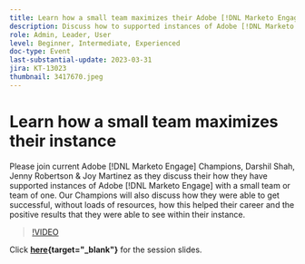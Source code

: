 ```yaml
---
title: Learn how a small team maximizes their Adobe [!DNL Marketo Engage] instance
description: Discuss how to supported instances of Adobe [!DNL Marketo Engage] with a small team or team of one.
role: Admin, Leader, User
level: Beginner, Intermediate, Experienced
doc-type: Event
last-substantial-update: 2023-03-31
jira: KT-13023
thumbnail: 3417670.jpeg
---
```

# Learn how a small team maximizes their instance

Please join current Adobe [!DNL Marketo Engage] Champions, Darshil Shah, Jenny Robertson & Joy Martinez as they discuss their how they have supported instances of Adobe [!DNL Marketo Engage] with a small team or team of one. Our Champions will also discuss how they were able to get successful, without loads of resources, how this helped their career and the positive results that they were able to see within their instance.

>[!VIDEO](https://video.tv.adobe.com/v/3417670/?quality=12&learn=on)

Click **[here](assets/small-team-instance.pdf){target="_blank"}** for the session slides.
